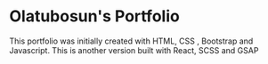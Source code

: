 # Olatubosun's Portfolio

This portfolio was initially created with HTML, CSS , Bootstrap and Javascript. This is another version built with React, SCSS and GSAP

    
